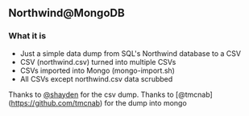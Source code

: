 ## Northwind@MongoDB ##

### What it is

* Just a simple data dump from SQL's Northwind database to a CSV
* CSV (northwind.csv) turned into multiple CSVs
* CSVs imported into Mongo (mongo-import.sh)
* All CSVs except northwind.csv data scrubbed

Thanks to [@shayden](https://github.com/shayden) for the csv dump. 
Thanks to [@tmcnab] (https://github.com/tmcnab) for the dump into mongo
